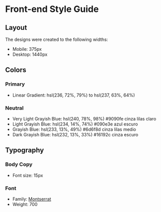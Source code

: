 # Front-end Style Guide

## Layout

The designs were created to the following widths:

- Mobile: 375px
- Desktop: 1440px

## Colors

### Primary

- Linear Gradient: hsl(236, 72%, 79%) to hsl(237, 63%, 64%)

### Neutral

- Very Light Grayish Blue: hsl(240, 78%, 98%) #9090fe cinza lilas claro
- Light Grayish Blue: hsl(234, 14%, 74%) #090e3e azul escuro
- Grayish Blue: hsl(233, 13%, 49%) #6d6f8d cinza lilas medio
- Dark Grayish Blue: hsl(232, 13%, 33%) #16192c cinza escuro

## Typography

### Body Copy

- Font size: 15px

### Font

- Family: [Montserrat](https://fonts.google.com/specimen/Montserrat)
- Weight: 700
